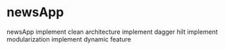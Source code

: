 # newsApp
newsApp
implement clean architecture
implement dagger hilt
implement modularization
implement dynamic feature
